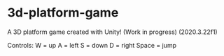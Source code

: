 # 3d-platform-game
A 3D platform game created with Unity! (Work in progress) (2020.3.22f1)


Controls:
W = up
A = left
S = down
D = right
Space = jump
